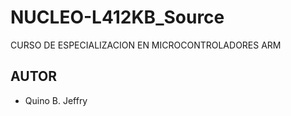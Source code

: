# NUCLEO-L412KB_Source
 CURSO DE ESPECIALIZACION EN MICROCONTROLADORES ARM

## AUTOR
- Quino B. Jeffry
